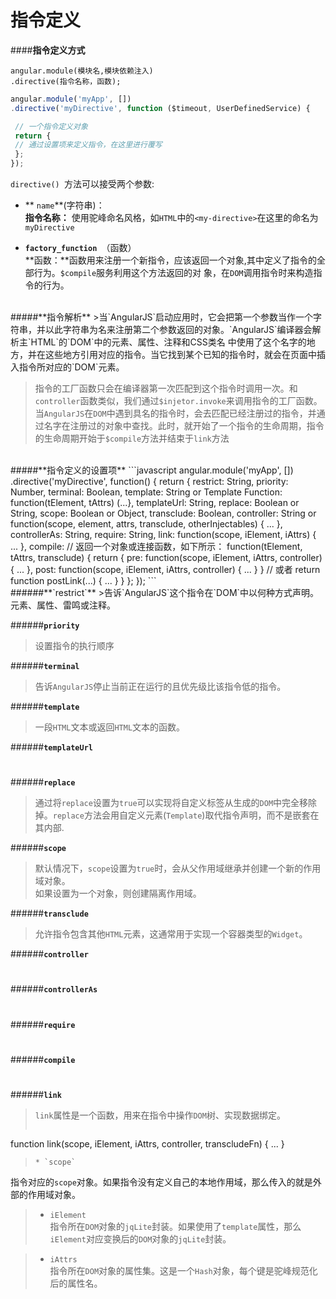# 指令定义

####**指令定义方式**

```
angular.module(模块名,模块依赖注入)
.directive(指令名称，函数);
```
```javascript
angular.module('myApp', [])
.directive('myDirective', function ($timeout, UserDefinedService) {

 // 一个指令定义对象
 return {
 // 通过设置项来定义指令，在这里进行覆写
 };
});
```
`directive() `方法可以接受两个参数:  
* ** `name`**(字符串)：  
**指令名称：** 使用驼峰命名风格，如`HTML`中的`<my-directive>`在这里的命名为`myDirective`  

* **`factory_function `**（函数）  
**函数：**函数用来注册一个新指令，应该返回一个对象,其中定义了指令的全部行为。`$compile`服务利用这个方法返回的对
象，在`DOM`调用指令时来构造指令的行为。

<br>
#####**指令解析**
>当`AngularJS`启动应用时，它会把第一个参数当作一个字符串，并以此字符串为名来注册第二个参数返回的对象。`AngularJS`编译器会解析主`HTML`的`DOM`中的元素、属性、注释和CSS类名
中使用了这个名字的地方，并在这些地方引用对应的指令。当它找到某个已知的指令时，就会在页面中插入指令所对应的`DOM`元素。

> 指令的工厂函数只会在编译器第一次匹配到这个指令时调用一次。和`controller`函数类似，我们通过`$injetor.invoke`来调用指令的工厂函数。  
当`AngularJS`在`DOM`中遇到具名的指令时，会去匹配已经注册过的指令，并通过名字在注册过的对象中查找。此时，就开始了一个指令的生命周期，指令的生命周期开始于`$compile`方法并结束于`link`方法


<br>
#####**指令定义的设置项**
```javascript
angular.module('myApp', [])
.directive('myDirective', function() {
 return {
     restrict: String,
     priority: Number,
     terminal: Boolean,
     template: String or Template Function:
        function(tElement, tAttrs) (...},
     templateUrl: String,
     replace: Boolean or String,
     scope: Boolean or Object,
     transclude: Boolean,
     controller: String or
        function(scope, element, attrs, transclude, otherInjectables) { ... },
     controllerAs: String,
     require: String,
     link: function(scope, iElement, iAttrs) { ... },
     compile: // 返回一个对象或连接函数，如下所示：
     function(tElement, tAttrs, transclude) {
         return {
            pre: function(scope, iElement, iAttrs, controller) { ... },
            post: function(scope, iElement, iAttrs, controller) { ... }
     }
     // 或者
     return function postLink(...) { ... }
     }
 };
});
```
<br>
######**`restrict`**
>告诉`AngularJS`这个指令在`DOM`中以何种方式声明。元素、属性、雷鸣或注释。

######**`priority`**
>设置指令的执行顺序

######**`terminal`**
>告诉`AngularJS`停止当前正在运行的且优先级比该指令低的指令。


######**`template`**
>一段`HTML`文本或返回`HTML`文本的函数。

######**`templateUrl`**
> #

######**`replace`**
> 通过将`replace`设置为`true`可以实现将自定义标签从生成的`DOM`中完全移除掉。`replace`方法会用自定义元素(`Template`)取代指令声明，而不是嵌套在其内部.

######**`scope`**
>默认情况下，`scope`设置为`true`时，会从父作用域继承并创建一个新的作用域对象。  
如果设置为一个对象，则创建隔离作用域。

######**`transclude`**
> 允许指令包含其他`HTML`元素，这通常用于实现一个容器类型的`Widget`。


######**`controller`**
> #

######**`controllerAs`**
> #

######**`require`**
> #

######**`compile`**
> #

######**`link`**
> `link`属性是一个函数，用来在指令中操作`DOM`树、实现数据绑定。
> ```javascript
function link(scope, iElement, iAttrs, controller, transcludeFn) { ... }
> ```
> * `scope`  
指令对应的`scope`对象。如果指令没有定义自己的本地作用域，那么传入的就是外部的作用域对象。

> * `iElement`  
指令所在`DOM`对象的`jqLite`封装。如果使用了`template`属性，那么`iElement`对应变换后的`DOM`对象的`jqLite`封装。

> * `iAttrs`  
指令所在`DOM`对象的属性集。这是一个`Hash`对象，每个键是驼峰规范化后的属性名。